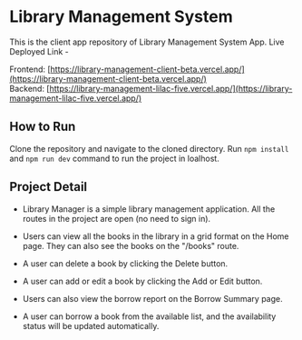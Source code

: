 # Library Management System

This is the client app repository of Library Management System App. Live Deployed Link -

Frontend: [https://library-management-client-beta.vercel.app/](https://library-management-client-beta.vercel.app/) <br>
Backend: [https://library-management-lilac-five.vercel.app/](https://library-management-lilac-five.vercel.app/)

## How to Run

Clone the repository and navigate to the cloned directory.
Run `npm install` and `npm run dev` command to run the project in loalhost.

## Project Detail

- Library Manager is a simple library management application. All the routes in the project are open (no need to sign in).

- Users can view all the books in the library in a grid format on the Home page. They can also see the books on the "/books" route.

- A user can delete a book by clicking the Delete button.

- A user can add or edit a book by clicking the Add or Edit button.

- Users can also view the borrow report on the Borrow Summary page.

- A user can borrow a book from the available list, and the availability status will be updated automatically.

